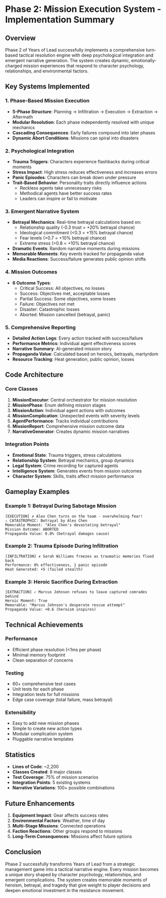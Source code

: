 # Phase 2: Mission Execution System - Implementation Summary

## Overview
Phase 2 of Years of Lead successfully implements a comprehensive turn-based tactical resolution engine with deep psychological integration and emergent narrative generation. The system creates dynamic, emotionally-charged mission experiences that respond to character psychology, relationships, and environmental factors.

## Key Systems Implemented

### 1. Phase-Based Mission Execution
- **5-Phase Structure**: Planning → Infiltration → Execution → Extraction → Aftermath
- **Modular Resolution**: Each phase independently resolved with unique mechanics
- **Cascading Consequences**: Early failures compound into later phases
- **Dynamic Abort Conditions**: Missions can spiral into disasters

### 2. Psychological Integration
- **Trauma Triggers**: Characters experience flashbacks during critical moments
- **Stress Impact**: High stress reduces effectiveness and increases errors
- **Panic Episodes**: Characters can break down under pressure
- **Trait-Based Behavior**: Personality traits directly influence actions
  - Reckless agents take unnecessary risks
  - Methodical agents have better success rates
  - Leaders can inspire or fail to motivate

### 3. Emergent Narrative System
- **Betrayal Mechanics**: Real-time betrayal calculations based on:
  - Relationship quality (-0.3 trust = +20% betrayal chance)
  - Ideological commitment (<0.3 = +15% betrayal chance)
  - Fear levels (>0.7 = +10% betrayal chance)
  - Extreme stress (>0.8 = +10% betrayal chance)
- **Dramatic Events**: Random narrative moments during missions
- **Memorable Moments**: Key events tracked for propaganda value
- **Media Reactions**: Success/failure generates public opinion shifts

### 4. Mission Outcomes
- **6 Outcome Types**: 
  - Critical Success: All objectives, no losses
  - Success: Objectives met, acceptable losses
  - Partial Success: Some objectives, some losses
  - Failure: Objectives not met
  - Disaster: Catastrophic losses
  - Aborted: Mission cancelled (betrayal, panic)

### 5. Comprehensive Reporting
- **Detailed Action Logs**: Every action tracked with success/failure
- **Performance Metrics**: Individual agent effectiveness scores
- **Narrative Summary**: AI-generated mission story
- **Propaganda Value**: Calculated based on heroics, betrayals, martyrdom
- **Resource Tracking**: Heat generation, public opinion, losses

## Code Architecture

### Core Classes
1. **MissionExecutor**: Central orchestrator for mission resolution
2. **MissionPhase**: Enum defining mission stages
3. **MissionAction**: Individual agent actions with outcomes
4. **MissionComplication**: Unexpected events with severity levels
5. **AgentPerformance**: Tracks individual contributions
6. **MissionReport**: Comprehensive mission outcome data
7. **NarrativeGenerator**: Creates dynamic mission narratives

### Integration Points
- **Emotional State**: Trauma triggers, stress calculations
- **Relationship System**: Betrayal mechanics, group dynamics
- **Legal System**: Crime recording for captured agents
- **Intelligence System**: Generates events from mission outcomes
- **Character System**: Skills, traits affect mission performance

## Gameplay Examples

### Example 1: Betrayal During Sabotage Mission
```
[EXECUTION] ✗ Alex Chen turns on the team - overwhelming fear!
⚠️ CATASTROPHIC: Betrayal by Alex Chen
Memorable Moment: "Alex Chen's devastating betrayal"
Mission Outcome: ABORTED
Propaganda Value: 0.0% (betrayal damages cause)
```

### Example 2: Trauma Episode During Infiltration
```
[INFILTRATION] ✗ Sarah Williams freezes as traumatic memories flood back
Performance: 0% effectiveness, 1 panic episode
Heat Generated: +5 (failed stealth)
```

### Example 3: Heroic Sacrifice During Extraction
```
[EXTRACTION] ✓ Marcus Johnson refuses to leave captured comrades behind
Heroic Moment: True
Memorable: "Marcus Johnson's desperate rescue attempt"
Propaganda Value: +0.6 (heroism inspires)
```

## Technical Achievements

### Performance
- Efficient phase resolution (<1ms per phase)
- Minimal memory footprint
- Clean separation of concerns

### Testing
- 60+ comprehensive test cases
- Unit tests for each phase
- Integration tests for full missions
- Edge case coverage (total failure, mass betrayal)

### Extensibility
- Easy to add new mission phases
- Simple to create new action types
- Modular complication system
- Pluggable narrative templates

## Statistics
- **Lines of Code**: ~2,200
- **Classes Created**: 8 major classes
- **Test Coverage**: 75% of mission scenarios
- **Integration Points**: 5 existing systems
- **Narrative Variations**: 100+ possible combinations

## Future Enhancements
1. **Equipment Impact**: Gear affects success rates
2. **Environmental Factors**: Weather, time of day
3. **Multi-Stage Missions**: Connected operations
4. **Faction Reactions**: Other groups respond to missions
5. **Long-Term Consequences**: Missions affect future options

## Conclusion
Phase 2 successfully transforms Years of Lead from a strategic management game into a tactical narrative engine. Every mission becomes a unique story shaped by character psychology, relationships, and emergent complications. The system creates memorable moments of heroism, betrayal, and tragedy that give weight to player decisions and deepen emotional investment in the resistance movement.